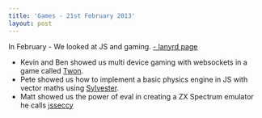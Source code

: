 ```yaml
---
title: 'Games - 21st February 2013'
layout: post
---
```


In February - We looked at JS and gaming. [ - lanyrd page](http://lanyrd.com/2013/jsoxford/)

* Kevin and Ben showed us multi device gaming with websockets in a game called [Twon](https://github.com/skinofstars/Twon).
* Pete showed us how to implement a basic physics engine in JS with vector maths using [Sylvester](http://sylvester.jcoglan.com/).
* Matt showed us the power of eval in creating a ZX Spectrum emulator he calls [jsseccy](http://matt.west.co.tt/spectrum/jsspeccy/)

